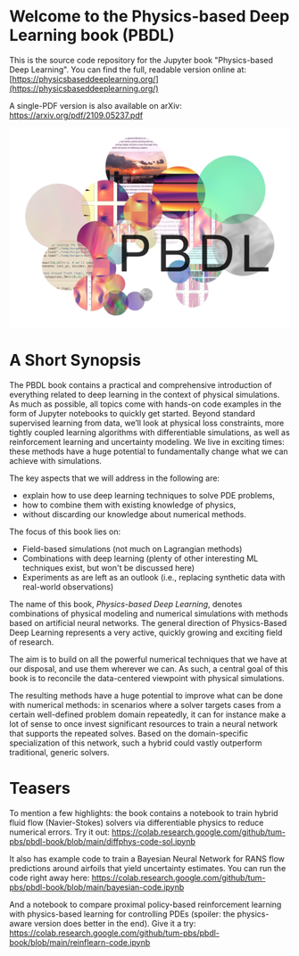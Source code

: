 # Welcome to the Physics-based Deep Learning book (PBDL)

This is the source code repository for the Jupyter book "Physics-based Deep Learning". You can find the full, readable version online at:
[https://physicsbaseddeeplearning.org/](https://physicsbaseddeeplearning.org/)

A single-PDF version is also available on arXiv: https://arxiv.org/pdf/2109.05237.pdf 

![PBDL](resources/logo-xl.jpg)

# A Short Synopsis

The PBDL book contains a practical and comprehensive introduction of everything related to deep learning in the context of physical simulations. As much as possible, all topics come with hands-on code examples in the form of Jupyter notebooks to quickly get started. Beyond standard supervised learning from data, we’ll look at physical loss constraints, more tightly coupled learning algorithms with differentiable simulations, as well as reinforcement learning and uncertainty modeling. We live in exciting times: these methods have a huge potential to fundamentally change what we can achieve with simulations.

The key aspects that we will address in the following are:

* explain how to use deep learning techniques to solve PDE problems,
* how to combine them with existing knowledge of physics,
* without discarding our knowledge about numerical methods.

The focus of this book lies on:

* Field-based simulations (not much on Lagrangian methods)
* Combinations with deep learning (plenty of other interesting ML techniques exist, but won't be discussed here)
* Experiments as are left as an outlook (i.e., replacing synthetic data with real-world observations)

The name of this book, _Physics-based Deep Learning_, denotes combinations of physical modeling and numerical simulations with methods based on artificial neural networks. The general direction of Physics-Based Deep Learning represents a very active, quickly growing and exciting field of research.

The aim is to build on all the powerful numerical techniques that we have at our disposal, and use them wherever we can. As such, a central goal of this book is to reconcile the data-centered viewpoint with physical simulations.

The resulting methods have a huge potential to improve what can be done with numerical methods: in scenarios where a solver targets cases from a certain well-defined problem domain repeatedly, it can for instance make a lot of sense to once invest significant resources to train a neural network that supports the repeated solves. Based on the domain-specific specialization of this network, such a hybrid could vastly outperform traditional, generic solvers.

# Teasers

To mention a few highlights: the book contains a notebook to train hybrid fluid flow (Navier-Stokes) solvers via differentiable physics to reduce numerical errors. Try it out:
https://colab.research.google.com/github/tum-pbs/pbdl-book/blob/main/diffphys-code-sol.ipynb

It also has example code to train a Bayesian Neural Network for RANS flow predictions around airfoils that yield uncertainty estimates. You can run the code right away here:
https://colab.research.google.com/github/tum-pbs/pbdl-book/blob/main/bayesian-code.ipynb

And a notebook to compare proximal policy-based reinforcement learning with physics-based learning for controlling PDEs (spoiler: the physics-aware version does better in the end). Give it a try:
https://colab.research.google.com/github/tum-pbs/pbdl-book/blob/main/reinflearn-code.ipynb

